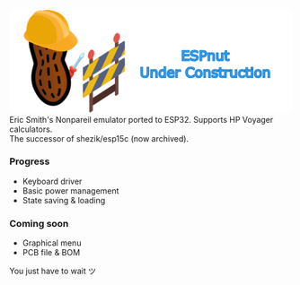 [![](markdownAssets/banner.png)](https://github.com/shezik/espnut)  
Eric Smith's Nonpareil emulator ported to ESP32. Supports HP Voyager calculators.  
The successor of shezik/esp15c (now archived).

### Progress
- Keyboard driver
- Basic power management
- State saving & loading

### Coming soon
- Graphical menu
- PCB file & BOM

You just have to wait ツ  

